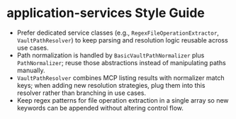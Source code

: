 # application-services Style Guide

- Prefer dedicated service classes (e.g., `RegexFileOperationExtractor`, `VaultPathResolver`) to keep parsing and resolution logic reusable across use cases.
- Path normalization is handled by `BasicVaultPathNormalizer` plus `PathNormalizer`; reuse those abstractions instead of manipulating paths manually.
- `VaultPathResolver` combines MCP listing results with normalizer match keys; when adding new resolution strategies, plug them into this resolver rather than branching in use cases.
- Keep regex patterns for file operation extraction in a single array so new keywords can be appended without altering control flow.
